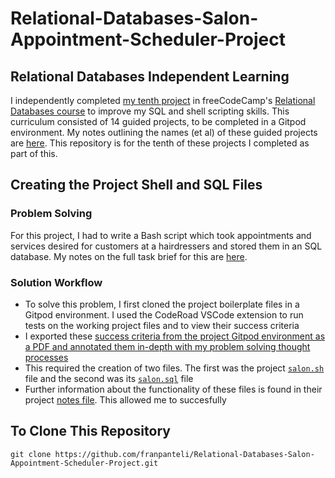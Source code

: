 # Relational-Databases-Salon-Appointment-Scheduler-Project
## Relational Databases Independent Learning
I independently completed [my tenth project](https://www.freecodecamp.org/learn/relational-database/build-a-salon-appointment-scheduler-project/build-a-salon-appointment-scheduler) in freeCodeCamp's [Relational Databases course](https://www.freecodecamp.org/learn/relational-database/) to improve my SQL and shell scripting skills. This curriculum consisted of 14 guided projects, to be completed in a Gitpod environment. My notes outlining the names (et al) of these guided projects are [here](https://github.com/franpanteli/10--Relational-Databases-Salon-Appointment-Scheduler-Project/blob/main/0%20relational-databases-course-overview.txt). This repository is for the tenth of these projects I completed as part of this.

## Creating the Project Shell and SQL Files
### Problem Solving
For this project, I had to write a Bash script which took appointments and services desired for customers at a hairdressers and stored them in an SQL database. My notes on the full task brief for this are [here](https://github.com/franpanteli/10--Relational-Databases-Salon-Appointment-Scheduler-Project/blob/main/1%20project-task-notes.txt). 

### Solution Workflow 
- To solve this problem, I first cloned the project boilerplate files in a Gitpod environment. I used the CodeRoad VSCode extension to run tests on the working project files and to view their success criteria
- I exported these [success criteria from the project Gitpod environment as a PDF and annotated them in-depth with my problem solving thought processes](https://github.com/franpanteli/Relational-Databases-Salon-Appointment-Scheduler-Project/blob/main/Task%20Challenge%20Notes.pdf)
- This required the creation of two files. The first was the project [`salon.sh`](https://github.com/franpanteli/Relational-Databases-Salon-Appointment-Scheduler-Project/blob/main/salon.sh) file and the second was its [`salon.sql`](https://github.com/franpanteli/Relational-Databases-Salon-Appointment-Scheduler-Project/blob/main/salon.sql) file
- Further information about the functionality of these files is found in their project [notes file](https://github.com/franpanteli/Relational-Databases-Salon-Appointment-Scheduler-Project/blob/main/Task%20Challenge%20Notes.pdf). This allowed me to succesfully
  
## To Clone This Repository
```
git clone https://github.com/franpanteli/Relational-Databases-Salon-Appointment-Scheduler-Project.git
```
